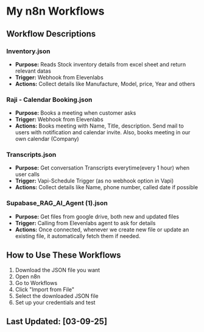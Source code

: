 # My n8n Workflows

## Workflow Descriptions

### Inventory.json
- **Purpose:** Reads Stock inventory details from excel sheet and return relevant datas
- **Trigger:** Webhook from Elevenlabs
- **Actions:** Collect details like Manufacture, Model, price, Year and others

### Raji - Calendar Booking.json
- **Purpose:** Books a meeting when customer asks
- **Trigger:** Webhook from Elevenlabs
- **Actions:** Books meeting with Name, Title, description. Send mail to users with notification and calendar invite. Also, books meeting in our own calendar (Company)

### Transcripts.json
- **Purpose:** Get conversation Transcripts everytime(every 1 hour) when user calls
- **Trigger:** Vapi-Schedule Trigger (as no webhook option in Vapi)
- **Actions:** Collect details like Name, phone number, called date if possible

### Supabase_RAG_AI_Agent (1).json
- **Purpose:** Get files from google drive, both new and updated files
- **Trigger:** Calling from Elevenlabs agent to ask for details
- **Actions:** Once connected, whenever we create new file or update an existing file, it automatically fetch them if needed.
 


## How to Use These Workflows

1. Download the JSON file you want
2. Open n8n
3. Go to Workflows
4. Click "Import from File"
5. Select the downloaded JSON file
6. Set up your credentials and test

## Last Updated: [03-09-25]

